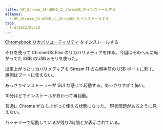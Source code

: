```yaml
---
title: HP_Stream_11-d000_に_ChromOS_をインストールする
aliases:
  - HP_Stream_11-d000_に_ChromOS_をインストールする
tags:
  - d/2022/05/12
---
```


[Chromebook リカバリユーティリティ](<https://chrome.google.com/webstore/detail/chromebook-recovery-utili/pocpnlppkickgojjlmhdmidojbmbodfm?hl=ja>) をインストールする

それを使って ChromeOS Flex のリカバリメディアを作る。今回はそのへんに転がってた 8GB のUSBメモリを使った。

出来上がったリカバリメディアを Stream 11 の右側手前の USB ポートに刺す。奥側はブートに使えない。

あっさりインストーラーが GUI な感じで起動する。あっさりすぎて怖い。

10分ほどでインストールが終わって再起動。

普通に Chrome が立ち上がって使える状態になった。
現状問題があるように見えない。

バッテリーで駆動しているが残り7時間とか表示されている。


